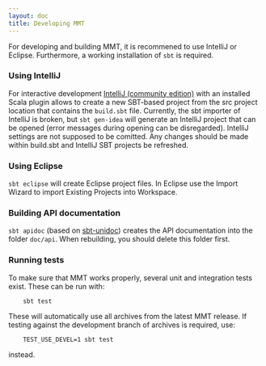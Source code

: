 ```yaml
---
layout: doc
title: Developing MMT
---
```


For developing and building MMT, it is recommened to use IntelliJ or Eclipse. 
Furthermore, a working installation of `sbt` is required. 

### Using IntelliJ

For interactive development [IntelliJ (community edition)](https://www.jetbrains.com/idea/) with an installed Scala plugin allows to create a new SBT-based project from the src project location that contains the `build.sbt` file. 
Currently, the sbt importer of IntelliJ is broken, but `sbt gen-idea` will generate an IntelliJ project that can be opened (error messages during opening can be disregarded).
IntelliJ settings are not supposed to be comitted. Any changes should be made within build.sbt and IntelliJ SBT projects be refreshed.

### Using Eclipse

`sbt eclipse` will create Eclipse project files. In Eclipse use the Import Wizard to import Existing Projects into Workspace.

### Building API documentation

`sbt apidoc` (based on [sbt-unidoc](https://github.com/sbt/sbt-unidoc)) creates the API documentation into the folder `doc/api`.
When rebuilding, you should delete this folder first.

<!-- TODO adapt to git
The `svn:auto-props` svn property of the toplevel folder ensures that new files (e.g., html, css, and js) get proper MIME types when added to the repository. (Files with wrong mime types will not be properly served by the SVN webserver.) --> 


### Running tests

To make sure that MMT works properly, several unit and integration tests exist. 
These can be run with:

```
    sbt test
```

These will automatically use all archives from the latest MMT release. 
If testing against the development branch of archives is required, use:

```
    TEST_USE_DEVEL=1 sbt test
```

instead. 